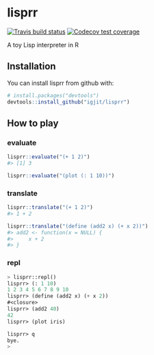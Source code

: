 
<!-- README.md is generated from README.Rmd. Please edit that file -->

# lisprr

<!-- badges: start -->

[![Travis build
status](https://travis-ci.org/igjit/lisprr.svg?branch=master)](https://travis-ci.org/igjit/lisprr)
[![Codecov test
coverage](https://codecov.io/gh/igjit/lisprr/branch/master/graph/badge.svg)](https://codecov.io/gh/igjit/lisprr?branch=master)
<!-- badges: end -->

A toy Lisp interpreter in R

## Installation

You can install lisprr from github with:

``` r
# install.packages("devtools")
devtools::install_github("igjit/lisprr")
```

## How to play

### evaluate

``` r
lisprr::evaluate("(+ 1 2)")
#> [1] 3
```

``` r
lisprr::evaluate("(plot (: 1 10))")
```

### translate

``` r
lisprr::translate("(+ 1 2)")
#> 1 + 2
```

``` r
lisprr::translate("(define (add2 x) (+ x 2))")
#> add2 <- function(x = NULL) {
#>     x + 2
#> }
```

### repl

``` lisp
> lisprr::repl()
lisprr> (: 1 10)
1 2 3 4 5 6 7 8 9 10
lisprr> (define (add2 x) (+ x 2))
#<closure>
lisprr> (add2 40)
42
lisprr> (plot iris)

lisprr> q
bye.
>
```
